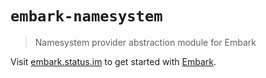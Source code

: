 # `embark-namesystem`

> Namesystem provider abstraction module for Embark

Visit [embark.status.im](https://embark.status.im/) to get started with
[Embark](https://github.com/embark-framework/embark).
